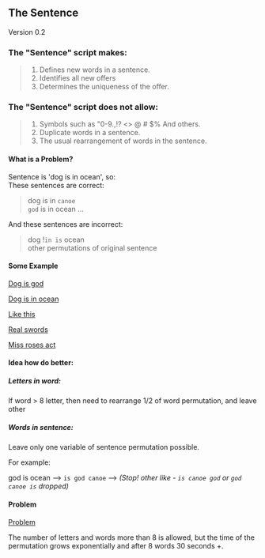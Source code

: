 ## The Sentence
Version 0.2

### The "Sentence" script makes:
>1. Defines new words in a sentence.
>2. Identifies all new offers
>3. Determines the uniqueness of the offer.

### The "Sentence" script does not allow:

>1. Symbols such as "0-9.,!? <> @ # $% And others.
>2. Duplicate words in a sentence.
>3. The usual rearrangement of words in the sentence.

#### What is a Problem?

Sentence is 'dog is in ocean', so: <br>
These sentences are correct:
> dog is in `canoe` <br>
> `god` is in ocean
> ...

And these sentences are incorrect:
> dog !`in is` ocean <br>
> other permutations of original sentence

#### Some Example
[Dog is god](https://github.com/dpaniq/Python/blob/master/Script/Sentence/img/Dog%20is%20god.png)

[Dog is in ocean](https://github.com/dpaniq/Python/blob/master/Script/Sentence/img/Dog%20is%20in%20ocean.png)

[Like this](https://github.com/dpaniq/Python/blob/master/Script/Sentence/img/Like%20this.png)

[Real swords](https://github.com/dpaniq/Python/blob/master/Script/Sentence/img/Real%20swords.png)

[Miss roses act](https://github.com/dpaniq/Python/blob/master/Script/Sentence/img/Miss%20roses%20act.png)


#### Idea how do better:

##### Letters in word:

If word > 8 letter, then need to rearrange 1/2 of word permutation, and leave other

##### Words in sentence:
Leave only one variable of sentence permutation possible.

For example:

god is ocean --> `is god canoe` --> *(Stop! other like - `is canoe god` or `god canoe is` dropped)*


#### Problem
[Problem](https://github.com/dpaniq/Python/blob/master/Script/Sentence/img/Problem.png)

The number of letters and words more than 8 is allowed, but the time of the permutation grows exponentially and after 8 words 30 seconds +.
